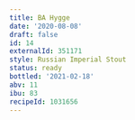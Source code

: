 ```yaml
---
title: BA Hygge
date: '2020-08-08'
draft: false
id: 14
externalId: 351171
style: Russian Imperial Stout
status: ready
bottled: '2021-02-18'
abv: 11
ibu: 83
recipeId: 1031656
---
```

